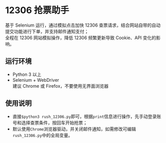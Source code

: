 # 12306 抢票助手
基于 Selenium 运行，通过模拟点击加快 12306 查票请求，结合网站自带的自动提交功能进行下单，并支持邮件通知支付；  
全程在 12306 网站模拟操作，降低 12306 频繁更新导致 Cookie、API 变化的影响。

## 运行环境
* Python 3 以上
* Selenium + WebDriver  
建议 Chrome 或 Firefox，不要使用无界面浏览器

## 使用说明
* 直接`$python3 rush_12306.py`即可，根据`print`信息进行操作，先手动登录账号和选择查票条件，按回车开始抢票；
* 默认使用`Chrome`浏览器驱动，并关闭邮件通知，如需修改可编辑`rush_12306.py`中的全局变量。